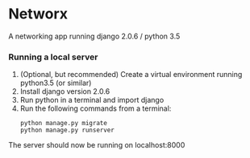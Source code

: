 # Networx

A networking app running django 2.0.6 / python 3.5

### Running a local server

1. (Optional, but recommended) Create a virtual environment running python3.5 (or similar)
2. Install django version 2.0.6
3. Run python in a terminal and import django
4. Run the following commands from a terminal:
    ```
    python manage.py migrate
    python manage.py runserver
    ```

The server should now be running on localhost:8000
